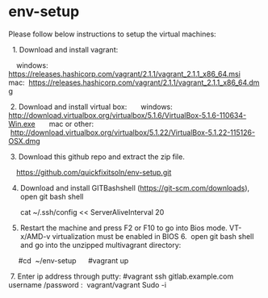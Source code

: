 # env-setup
Please follow below instructions to setup the virtual machines:

  1. Download and install vagrant:

    windows:     https://releases.hashicorp.com/vagrant/2.1.1/vagrant_2.1.1_x86_64.msi
    mac:  https://releases.hashicorp.com/vagrant/2.1.1/vagrant_2.1.1_x86_64.dmg

 2. Download and install virtual box:
      windows:          http://download.virtualbox.org/virtualbox/5.1.6/VirtualBox-5.1.6-110634-Win.exe
      mac or other:  http://download.virtualbox.org/virtualbox/5.1.22/VirtualBox-5.1.22-115126-OSX.dmg


 3. Download this github repo and extract the zip file.

    https://github.com/quickfixitsoln/env-setup.git

4. Download and install GITBashshell (https://git-scm.com/downloads), open git bash shell
      
      cat ~/.ssh/config << ServerAliveInterval 20
         

5. Restart the machine and press F2 or F10 to go into Bios mode. VT-x/AMD-v virtualization must be enabled in BIOS
6.  open git bash shell and go into the unzipped multivagrant directory:

     #cd  ~/env-setup
     #vagrant up
     
          

 7. Enter ip address through putty:
       #vagrant ssh gitlab.example.com
         username /password :  vagrant/vagrant
         Sudo -i
  
